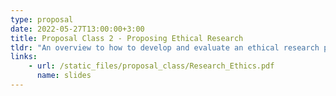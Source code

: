 ```yaml
---
type: proposal
date: 2022-05-27T13:00:00+3:00
title: Proposal Class 2 - Proposing Ethical Research
tldr: "An overview to how to develop and evaluate an ethical research proposal"
links: 
    - url: /static_files/proposal_class/Research_Ethics.pdf
      name: slides 
---
```

